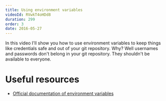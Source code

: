 ```yaml
---
title: Using environment variables
videoId: RVwkT4oHDd8
duration: 299
order: 3
date: 2016-05-27
---
```


In this video I'll show you how to use environment variables to keep things like credentials safe and out of your git repository. Why? Well usernames and passwords don't belong in your git repository. They shouldn't be available to everyone.


# Useful resources
* <a href="https://confluence.atlassian.com/bitbucket/environment-variables-in-bitbucket-pipelines-794502608.html" target="_blank">Official documentation of environment variables</a>